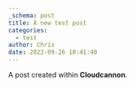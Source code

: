 ```yaml
---
_schema: post
title: A new test post
categories:
  - test
author: Chris
date: 2022-09-26 10:41:40
---
```

A post created within **Cloudcannon**.